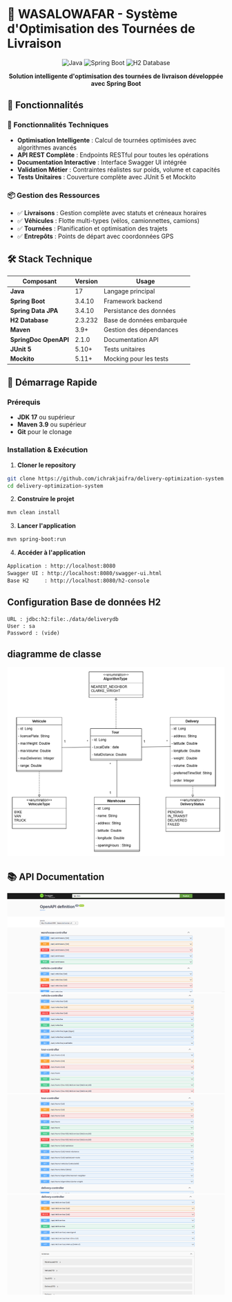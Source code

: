 # 🚚 WASALOWAFAR - Système d'Optimisation des Tournées de Livraison

<div align="center">

![Java](https://img.shields.io/badge/Java-17-orange?style=for-the-badge&logo=openjdk)
![Spring Boot](https://img.shields.io/badge/Spring%20Boot-3.4.10-brightgreen?style=for-the-badge&logo=springboot)
![H2 Database](https://img.shields.io/badge/H2-Database-blue?style=for-the-badge&logo=h2)

**Solution intelligente d'optimisation des tournées de livraison développée avec Spring Boot**

</div>

## 🌟 Fonctionnalités

### 🔧 Fonctionnalités Techniques
- **Optimisation Intelligente** : Calcul de tournées optimisées avec algorithmes avancés
- **API REST Complète** : Endpoints RESTful pour toutes les opérations
- **Documentation Interactive** : Interface Swagger UI intégrée
- **Validation Métier** : Contraintes réalistes sur poids, volume et capacités
- **Tests Unitaires** : Couverture complète avec JUnit 5 et Mockito

### 📦 Gestion des Ressources
- ✅ **Livraisons** : Gestion complète avec statuts et créneaux horaires
- ✅ **Véhicules** : Flotte multi-types (vélos, camionnettes, camions)
- ✅ **Tournées** : Planification et optimisation des trajets
- ✅ **Entrepôts** : Points de départ avec coordonnées GPS

## 🛠️ Stack Technique

| Composant | Version | Usage |
|-----------|---------|--------|
| **Java** | 17 | Langage principal |
| **Spring Boot** | 3.4.10 | Framework backend |
| **Spring Data JPA** | 3.4.10 | Persistance des données |
| **H2 Database** | 2.3.232 | Base de données embarquée |
| **Maven** | 3.9+ | Gestion des dépendances |
| **SpringDoc OpenAPI** | 2.1.0 | Documentation API |
| **JUnit 5** | 5.10+ | Tests unitaires |
| **Mockito** | 5.11+ | Mocking pour les tests |

## 🚀 Démarrage Rapide

### Prérequis
- **JDK 17** ou supérieur
- **Maven 3.9** ou supérieur
- **Git** pour le clonage

### Installation & Exécution

1. **Cloner le repository**
```bash
git clone https://github.com/ichrakjaifra/delivery-optimization-system.git
cd delivery-optimization-system
```
2. **Construire le projet**
```bash
mvn clean install
```
3. **Lancer l'application**
```bash
mvn spring-boot:run
```
4. **Accéder à l'application**
```bash
Application : http://localhost:8080
Swagger UI : http://localhost:8080/swagger-ui.html
Base H2     : http://localhost:8080/h2-console
```

## Configuration Base de données H2
```
URL : jdbc:h2:file:./data/deliverydb
User : sa
Password : (vide)
```

## diagramme de classe 
![logo](images/d.png)

## 📚 API Documentation
![logo](images/1.png)
![logo](images/2.png)
![logo](images/3.png)
![logo](images/4.png)
